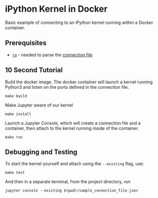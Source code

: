 # iPython Kernel in Docker

Basic example of connecting to an iPython kernel running within a Docker container.

## Prerequisites

- [`jq`](https://stedolan.github.io/jq/) - needed to parse the [connection file](https://jupyter-client.readthedocs.io/en/stable/kernels.html#connection-files)

## 10 Second Tutorial

Build the docker image. The docker container will launch a kernel running Python3 and listen on the ports defined in the connection file.

```
make build
```

Make Jupyter aware of our kernel

```
make install
```

Launch a Jupyter Console, which will create a connection file and a container, then attach to the kernel running inside of the container.

```
make run
```

## Debugging and Testing

To start the kernel yourself and attach using the `--existing` flag, use:

```
make test
```

And then in a separate terminal, from the project directory, run

```
jupyter console --existing $(pwd)/sample_connection_file.json
```
